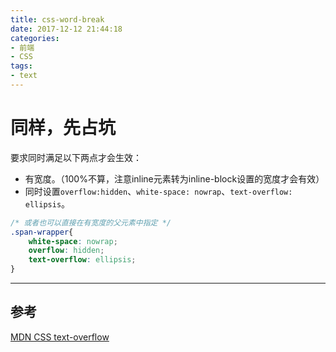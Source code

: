 ```yaml
---
title: css-word-break
date: 2017-12-12 21:44:18
categories:
- 前端
- CSS
tags:
- text
---
```


# 同样，先占坑

要求同时满足以下两点才会生效：
* 有宽度。（100%不算，注意inline元素转为inline-block设置的宽度才会有效）
* 同时设置`overflow:hidden`、`white-space: nowrap`、`text-overflow: ellipsis`。

```css
/* 或者也可以直接在有宽度的父元素中指定 */
.span-wrapper{
    white-space: nowrap;
    overflow: hidden;
    text-overflow: ellipsis;
}
```

-----
## 参考

[MDN CSS text-overflow](https://developer.mozilla.org/en/docs/Web/CSS/text-overflow?v=example)